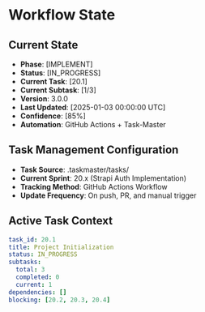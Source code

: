 # Workflow State

## Current State

- **Phase**: [IMPLEMENT]
- **Status**: [IN_PROGRESS]
- **Current Task**: [20.1]
- **Current Subtask**: [1/3]
- **Version**: 3.0.0
- **Last Updated**: [2025-01-03 00:00:00 UTC]
- **Confidence**: [85%]
- **Automation**: GitHub Actions + Task-Master

## Task Management Configuration

- **Task Source**: .taskmaster/tasks/
- **Current Sprint**: 20.x (Strapi Auth Implementation)
- **Tracking Method**: GitHub Actions Workflow
- **Update Frequency**: On push, PR, and manual trigger

## Active Task Context

```yaml
task_id: 20.1
title: Project Initialization
status: IN_PROGRESS
subtasks:
  total: 3
  completed: 0
  current: 1
dependencies: []
blocking: [20.2, 20.3, 20.4]
```
